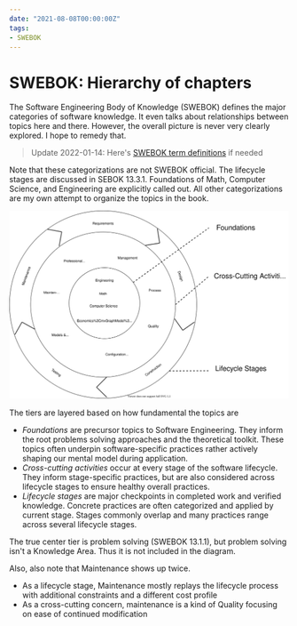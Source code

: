 ```yaml
---
date: "2021-08-08T00:00:00Z"
tags:
- SWEBOK
---
```


# SWEBOK: Hierarchy of chapters 

The Software Engineering Body of Knowledge (SWEBOK) defines the major categories of software knowledge. It even talks about relationships between topics here and there. However, the overall picture is never very clearly explored. I hope to remedy that.

> Update 2022-01-14: Here's [SWEBOK term definitions](../posts/2022-01-14-SWEBOK-term-definitions.md) if needed

<!-- I think I should release this post before the transform artifact post -->

Note that these categorizations are not SWEBOK official. The lifecycle stages are discussed in SEBOK 13.3.1. Foundations of Math, Computer Science, and Engineering are explicitly called out. All other categorizations are my own attempt to organize the topics in the book.

![Hierarchy diagram](../../static/post-media/SWEBOK-hierarchy/topic-hierarchy.drawio.svg)


The tiers are layered based on how fundamental the topics are
- *Foundations* are precursor topics to Software Engineering. They inform the root problems solving approaches and the theoretical toolkit. These topics often underpin software-specific practices rather actively shaping our mental model during application.
- *Cross-cutting activities* occur at every stage of the software lifecycle. They inform stage-specific practices, but are also considered across lifecycle stages to ensure healthy overall practices. 
- *Lifecycle stages* are major checkpoints in completed work and verified knowledge. Concrete practices are often categorized and applied by current stage. Stages commonly overlap and many practices range across several lifecycle stages.


The true center tier is problem solving (SWEBOK 13.1.1), but problem solving isn't a Knowledge Area. Thus it is not included in the diagram.

Also, also note that Maintenance shows up twice. 
- As a lifecycle stage, Maintenance mostly replays the lifecycle process with additional constraints and a different cost profile
- As a cross-cutting concern, maintenance is a kind of Quality focusing on ease of continued modification

<!-- I like how Construx separates out cross-cutting *activities* and cross-cutting *concerns*
- their visual makes more sense to me now -->
